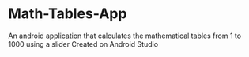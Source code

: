 # Math-Tables-App
An android application that calculates the mathematical tables from 1 to 1000 using a slider
Created on Android Studio
